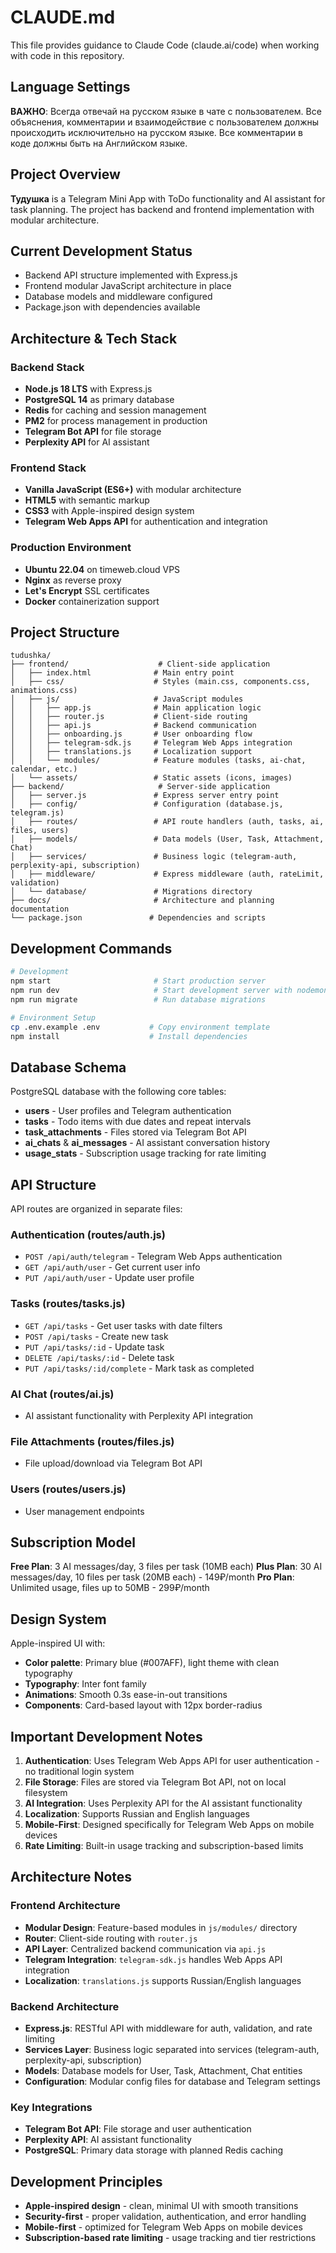 # CLAUDE.md

This file provides guidance to Claude Code (claude.ai/code) when working with code in this repository.

## Language Settings

**ВАЖНО**: Всегда отвечай на русском языке в чате с пользователем. Все объяснения, комментарии и взаимодействие с пользователем должны происходить исключительно на русском языке. Все комментарии в коде должны быть на Английском языке.

## Project Overview

**Тудушка** is a Telegram Mini App with ToDo functionality and AI assistant for task planning. The project has backend and frontend implementation with modular architecture.

## Current Development Status
- Backend API structure implemented with Express.js
- Frontend modular JavaScript architecture in place
- Database models and middleware configured
- Package.json with dependencies available

## Architecture & Tech Stack

### Backend Stack
- **Node.js 18 LTS** with Express.js
- **PostgreSQL 14** as primary database
- **Redis** for caching and session management
- **PM2** for process management in production
- **Telegram Bot API** for file storage
- **Perplexity API** for AI assistant

### Frontend Stack
- **Vanilla JavaScript (ES6+)** with modular architecture
- **HTML5** with semantic markup
- **CSS3** with Apple-inspired design system
- **Telegram Web Apps API** for authentication and integration

### Production Environment
- **Ubuntu 22.04** on timeweb.cloud VPS
- **Nginx** as reverse proxy
- **Let's Encrypt** SSL certificates
- **Docker** containerization support

## Project Structure

```
tudushka/
├── frontend/                    # Client-side application
│   ├── index.html              # Main entry point
│   ├── css/                    # Styles (main.css, components.css, animations.css)
│   ├── js/                     # JavaScript modules
│   │   ├── app.js              # Main application logic
│   │   ├── router.js           # Client-side routing
│   │   ├── api.js              # Backend communication
│   │   ├── onboarding.js       # User onboarding flow
│   │   ├── telegram-sdk.js     # Telegram Web Apps integration
│   │   ├── translations.js     # Localization support
│   │   └── modules/            # Feature modules (tasks, ai-chat, calendar, etc.)
│   └── assets/                 # Static assets (icons, images)
├── backend/                     # Server-side application
│   ├── server.js               # Express server entry point
│   ├── config/                 # Configuration (database.js, telegram.js)
│   ├── routes/                 # API route handlers (auth, tasks, ai, files, users)
│   ├── models/                 # Data models (User, Task, Attachment, Chat)
│   ├── services/               # Business logic (telegram-auth, perplexity-api, subscription)
│   ├── middleware/             # Express middleware (auth, rateLimit, validation)
│   └── database/               # Migrations directory
├── docs/                       # Architecture and planning documentation
└── package.json               # Dependencies and scripts
```

## Development Commands

```bash
# Development
npm start                       # Start production server
npm run dev                     # Start development server with nodemon
npm run migrate                 # Run database migrations

# Environment Setup
cp .env.example .env           # Copy environment template
npm install                    # Install dependencies
```

## Database Schema

PostgreSQL database with the following core tables:
- **users** - User profiles and Telegram authentication
- **tasks** - Todo items with due dates and repeat intervals
- **task_attachments** - Files stored via Telegram Bot API
- **ai_chats** & **ai_messages** - AI assistant conversation history
- **usage_stats** - Subscription usage tracking for rate limiting

## API Structure

API routes are organized in separate files:

### Authentication (routes/auth.js)
- `POST /api/auth/telegram` - Telegram Web Apps authentication
- `GET /api/auth/user` - Get current user info
- `PUT /api/auth/user` - Update user profile

### Tasks (routes/tasks.js)
- `GET /api/tasks` - Get user tasks with date filters
- `POST /api/tasks` - Create new task
- `PUT /api/tasks/:id` - Update task
- `DELETE /api/tasks/:id` - Delete task
- `PUT /api/tasks/:id/complete` - Mark task as completed

### AI Chat (routes/ai.js)
- AI assistant functionality with Perplexity API integration

### File Attachments (routes/files.js)
- File upload/download via Telegram Bot API

### Users (routes/users.js)
- User management endpoints

## Subscription Model

**Free Plan**: 3 AI messages/day, 3 files per task (10MB each)
**Plus Plan**: 30 AI messages/day, 10 files per task (20MB each) - 149₽/month
**Pro Plan**: Unlimited usage, files up to 50MB - 299₽/month

## Design System

Apple-inspired UI with:
- **Color palette**: Primary blue (#007AFF), light theme with clean typography
- **Typography**: Inter font family
- **Animations**: Smooth 0.3s ease-in-out transitions
- **Components**: Card-based layout with 12px border-radius

## Important Development Notes

1. **Authentication**: Uses Telegram Web Apps API for user authentication - no traditional login system
2. **File Storage**: Files are stored via Telegram Bot API, not on local filesystem
3. **AI Integration**: Uses Perplexity API for the AI assistant functionality
4. **Localization**: Supports Russian and English languages
5. **Mobile-First**: Designed specifically for Telegram Web Apps on mobile devices
6. **Rate Limiting**: Built-in usage tracking and subscription-based limits

## Architecture Notes

### Frontend Architecture
- **Modular Design**: Feature-based modules in `js/modules/` directory
- **Router**: Client-side routing with `router.js`
- **API Layer**: Centralized backend communication via `api.js`
- **Telegram Integration**: `telegram-sdk.js` handles Web Apps API integration
- **Localization**: `translations.js` supports Russian/English languages

### Backend Architecture
- **Express.js**: RESTful API with middleware for auth, validation, and rate limiting
- **Services Layer**: Business logic separated into services (telegram-auth, perplexity-api, subscription)
- **Models**: Database models for User, Task, Attachment, Chat entities
- **Configuration**: Modular config files for database and Telegram settings

### Key Integrations
- **Telegram Bot API**: File storage and user authentication
- **Perplexity API**: AI assistant functionality
- **PostgreSQL**: Primary data storage with planned Redis caching

## Development Principles

- **Apple-inspired design** - clean, minimal UI with smooth transitions
- **Security-first** - proper validation, authentication, and error handling
- **Mobile-first** - optimized for Telegram Web Apps on mobile devices
- **Subscription-based rate limiting** - usage tracking and tier restrictions
